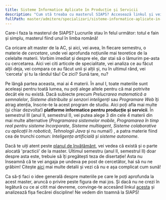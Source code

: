 ```yaml
---
title: Sisteme Informatice Aplicate în Producție și Servicii
description: "Cum stă treaba cu masterul SIAPS? Accesează linkul și vei afla mai multe! "
fullPath: master/admitere/specializari/sisteme-informatice-aplicate-in-productie-si-servicii
---
```

Care-i faza la masterul de SIAPS? Lucrurile stau în felul următor: totul e fain și simplu, masterul fiind unul în limba română!

Ca oricare alt master de la AC, și aici, vei avea, în fiecare semestru, o materie de *cercetare*, unde vei aprofunda noțiunile mai teoretice de la celelalte materii. Vorbim imediat și despre ele, dar stai să o lămurim pe-asta cu cercetarea. Aici vei citi articole de specialitate, vei analiza ce au făcut alții deja, vei compara ce au făcut unii și alții și, nu în ultimul rând, vei 'cerceta' și tu la rândul tău! Ce zici? Sună tare, nu? 

Pe lângă partea aceasta, mai ai 4 materii. În anul I, toate materiile sunt aceleași pentru toată lumea, nu poți alege altele pentru că mai potrivite decât ele nu există. Dacă subiecte precum *Prelucrarea matematică a semnalelor*, *Sisteme distribuite și senzori inteligenți* sau *Programare Web* îți atrag atenția, înscrie-te la acest program de studiu. Aici poți afla mai multe (și chiar dezvolta!) **platforme informatice pentru producție și servicii**. În semestrul III (anul II, semestrul I), vei putea alege 3 din cele 4 materii din mai multe alternative (*Programarea sistemelor mobile*, *Programarea în timp real pentru sisteme încorporate*, *Sisteme multiagent*, *Sisteme colaborative cu aplicații în robotică*, *Tehnologii Java* și nu numai!) , a patra materie fiind cea de trunchi comun: *Inteligența artificială și sisteme autonome*. 

Dacă te uiți atent peste [planul de învățământ](https://ac.upt.ro/specializari/sisteme-informatice-aplicate-in-productie-si-servicii-siaps/), vei vedea că există și o parte alocată 'practicii' de la master. Ultimul semestru (anul II, semestrul II) doar despre asta este, trebuie să îți pregătești teza de disertație! Asta nu înseamnă că te vei angaja pe undeva pe post de cercetător, hai să nu ne grăbim! Citește [aici](https://ac.upt.ro/practica-master/) mai multe detalii și vezi că nu e așa complicat cum sună!

Ca să-ți faci o idee generală despre materiile pe care le poți aprofunda la acest master, aruncă o privire peste figura de mai jos. Și dacă nu ne crezi în legătură cu ce ai citit mai devreme, convinge-te accesând linkul [acesta](https://ac.upt.ro/specializari/sisteme-informatice-aplicate-in-productie-si-servicii-siaps/) și analizează fișa fiecărei discipline! Ne vedem din toamnă la SIAPS!

<Fig src="/uploads/siaps.png" alt="Ce poți învăța la masterul SIAPS?" caption="Ce poți învăța la masterul SIAPS?"></Fig>